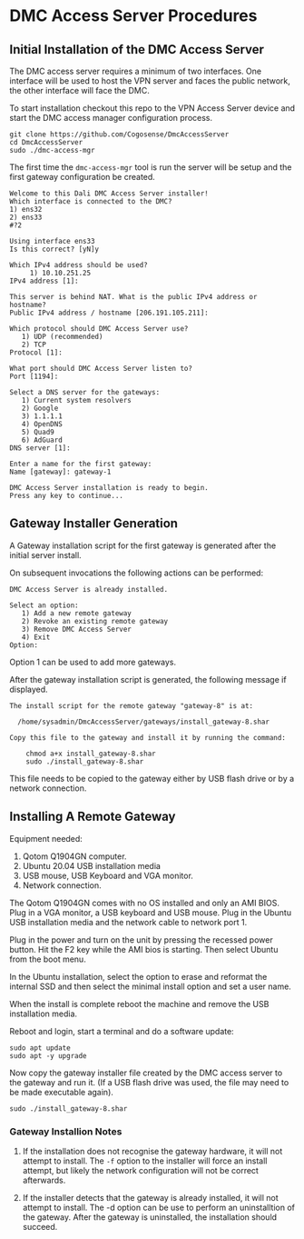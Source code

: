 # DMC Access Server Procedures

## Initial Installation of the DMC Access Server

The DMC access server requires a minimum of two interfaces. One interface will be
used to host the VPN server and faces the public network, the other interface will
face the DMC.

To start installation checkout this repo to the VPN Access Server device
and start the DMC access manager configuration process.

    git clone https://github.com/Cogosense/DmcAccessServer
    cd DmcAccessServer
    sudo ./dmc-access-mgr

The first time the `dmc-access-mgr` tool is run the server will be setup and the
first gateway configuration be created.

    Welcome to this Dali DMC Access Server installer!
    Which interface is connected to the DMC?
    1) ens32
    2) ens33
    #?2

    Using interface ens33
    Is this correct? [yN]y

    Which IPv4 address should be used?
         1) 10.10.251.25
    IPv4 address [1]:

    This server is behind NAT. What is the public IPv4 address or hostname?
    Public IPv4 address / hostname [206.191.105.211]:

    Which protocol should DMC Access Server use?
       1) UDP (recommended)
       2) TCP
    Protocol [1]:

    What port should DMC Access Server listen to?
    Port [1194]:

    Select a DNS server for the gateways:
       1) Current system resolvers
       2) Google
       3) 1.1.1.1
       4) OpenDNS
       5) Quad9
       6) AdGuard
    DNS server [1]:

    Enter a name for the first gateway:
    Name [gateway]: gateway-1

    DMC Access Server installation is ready to begin.
    Press any key to continue...

## Gateway Installer Generation

A Gateway installation script for the first gateway is generated after the
initial server install.

On subsequent invocations the following actions can be performed:

    DMC Access Server is already installed.

    Select an option:
       1) Add a new remote gateway
       2) Revoke an existing remote gateway
       3) Remove DMC Access Server
       4) Exit
    Option:

Option 1 can be used to add more gateways.

After the gateway installation script is generated, the following message
if displayed.

    The install script for the remote gateway "gateway-8" is at:

      /home/sysadmin/DmcAccessServer/gateways/install_gateway-8.shar

    Copy this file to the gateway and install it by running the command:

        chmod a+x install_gateway-8.shar
        sudo ./install_gateway-8.shar

This file needs to be copied to the gateway either by USB flash drive or by
a network connection.

## Installing A Remote Gateway

Equipment needed:
1. Qotom Q1904GN computer.
2. Ubuntu 20.04 USB installation media
3. USB mouse, USB Keyboard and VGA monitor.
4. Network connection.

The Qotom Q1904GN comes with no OS installed and only an AMI BIOS.  Plug in a
VGA monitor, a USB keyboard and USB mouse. Plug in the Ubuntu USB installation
media and the network cable to network port 1.

Plug in the power and turn on the unit by pressing the recessed power button.  Hit
the F2 key while the AMI bios is starting. Then select Ubuntu from the boot menu.

In the Ubuntu installation, select the option to erase and reformat the internal SSD
and then select the minimal install option and set a user name.

When the install is complete reboot the machine and remove the USB installation
media.

Reboot and login, start a terminal and do a software update:

    sudo apt update
    sudo apt -y upgrade

Now copy the gateway installer file created by the DMC access server
to the gateway and run it. (If a USB flash drive was used, the file may need to be
made executable again).

    sudo ./install_gateway-8.shar

### Gateway Installion Notes

1. If the installation does not recognise the gateway hardware, it will not attempt
to install. The `-f` option to the installer will force an install attempt, but likely
the network configuration will not be correct afterwards.

2. If the installer detects that the gateway is already installed, it will not attempt
to install. The -d option can be use to perform an uninstalltion of the gateway. After
the gateway is uninstalled, the installation should succeed.


